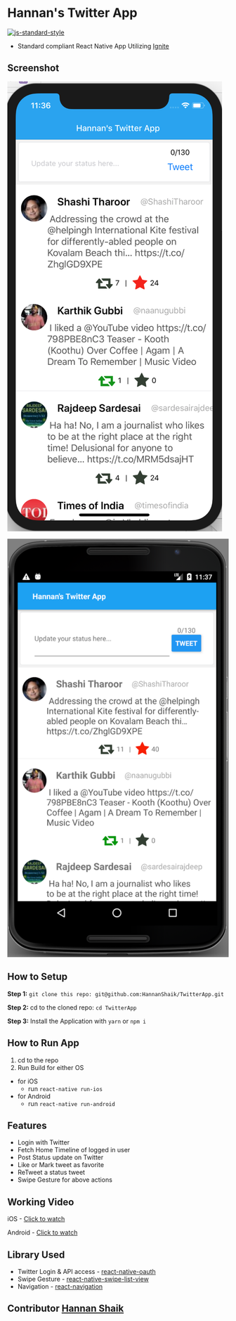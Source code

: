 #  Hannan's Twitter App
[![js-standard-style](https://img.shields.io/badge/code%20style-standard-brightgreen.svg?style=flat)](http://standardjs.com/)

* Standard compliant React Native App Utilizing [Ignite](https://github.com/infinitered/ignite)

## Screenshot

![iOS](screenshot/iOS.png)

![Android](screenshot/Android.png)

## How to Setup

**Step 1:** `git clone this repo: git@github.com:HannanShaik/TwitterApp.git`

**Step 2:** cd to the cloned repo: `cd TwitterApp`

**Step 3:** Install the Application with `yarn` or `npm i`

## How to Run App

1. cd to the repo
2. Run Build for either OS
  * for iOS
    * run `react-native run-ios`
  * for Android
    * run `react-native run-android`

## Features

* Login with Twitter
* Fetch Home Timeline of logged in user
* Post Status update on Twitter
* Like or Mark tweet as favorite
* ReTweet a status tweet
* Swipe Gesture for above actions

## Working Video

iOS - [Click to watch](https://drive.google.com/open?id=1OBSskwz39n7E5MysOXmHPx4E6inD6x82) 

Android - [Click to watch](https://drive.google.com/open?id=1SC6G7oq8IFNq0WtcesKPfMnoMGpesJ9d)

## Library Used

* Twitter Login & API access -  [react-native-oauth](https://github.com/fullstackreact/react-native-oauth)
* Swipe Gesture - [react-native-swipe-list-view](https://github.com/jemise111/react-native-swipe-list-view)
* Navigation - [react-navigation](https://github.com/react-navigation/react-navigation)

## Contributor [Hannan Shaik](http://hannanshaik.com)